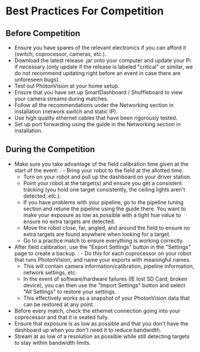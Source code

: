 # Best Practices For Competition

## Before Competition

- Ensure you have spares of the relevant electronics if you can afford it (switch, coprocessor, cameras, etc.).
- Download the latest release .jar onto your computer and update your Pi if necessary (only update if the release is labeled "critical" or similar, we do not recommend updating right before an event in case there are unforeseen bugs).
- Test out PhotonVision at your home setup.
- Ensure that you have set up SmartDashboard / Shuffleboard to view your camera streams during matches.
- Follow all the recommendations under the Networking section in installation (network switch and static IP).
- Use high quality ethernet cables that have been rigorously tested.
- Set up port forwarding using the guide in the Networking section in installation.

## During the Competition

- Make sure you take advantage of the field calibration time given at the start of the event:
  : - Bring your robot to the field at the allotted time.
    - Turn on your robot and pull up the dashboard on your driver station.
    - Point your robot at the target(s) and ensure you get a consistent tracking (you hold one target consistently, the ceiling lights aren't detected, etc.).
    - If you have problems with your pipeline, go to the pipeline tuning section and retune the pipeline using the guide there. You want to make your exposure as low as possible with a tight hue value to ensure no extra targets are detected.
    - Move the robot close, far, angled, and around the field to ensure no extra targets are found anywhere when looking for a target.
    - Go to a practice match to ensure everything is working correctly.
- After field calibration, use the "Export Settings" button in the "Settings" page to create a backup.
  : - Do this for each coprocessor on your robot that runs PhotonVision, and name your exports with meaningful names.
    - This will contain camera information/calibration, pipeline information, network settings, etc.
    - In the event of software/hardware failures (IE lost SD Card, broken device), you can then use the "Import Settings" button and select "All Settings" to restore your settings.
    - This effectively works as a snapshot of your PhotonVision data that can be restored at any point.
- Before every match, check the ethernet connection going into your coprocessor and that it is seated fully.
- Ensure that exposure is as low as possible and that you don't have the dashboard up when you don't need it to reduce bandwidth.
- Stream at as low of a resolution as possible while still detecting targets to stay within bandwidth limits.
